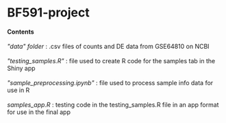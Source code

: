 # BF591-project

**Contents** <br>
<br>
*"data" folder* : .csv files of counts and DE data from GSE64810 on NCBI <br>
<br>
*"testing_samples.R"* : file used to create R code for the samples tab in the Shiny app<br>
<br>
*"sample_preprocessing.ipynb"* : file used to process sample info data for use in R<br>
<br>
*samples_app.R* : testing code in the testing_samples.R file in an app format for use in the final app

